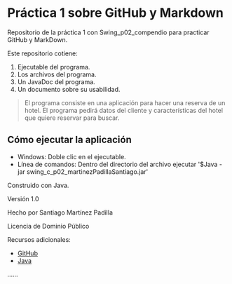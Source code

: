 # Práctica 1 sobre GitHub y Markdown
Repositorio de la práctica 1 con Swing_p02_compendio para practicar GitHub y MarkDown.

Este repositorio cotiene:
  1. Ejecutable del programa.
  2. Los archivos del programa.
  3. Un JavaDoc del programa.
  4. Un documento sobre su usabilidad.
  
> El programa consiste en una aplicación para hacer una reserva de un hotel.
> El programa pedirá datos del cliente y características del hotel que quiere reservar para buscar.

## Cómo ejecutar la aplicación
  * Windows: Doble clic en el ejecutable.
  * Línea de comandos: Dentro del directorio del archivo ejecutar '$Java -jar swing_c_p02_martinezPadillaSantiago.jar'
  
Construido con Java.

Versión 1.0

Hecho por Santiago Martínez Padilla

Licencia de Dominio Público

Recursos adicionales:
 * [GitHub](https://github.com)
 * [Java](https://www.java.com/es/download/)
 
……
